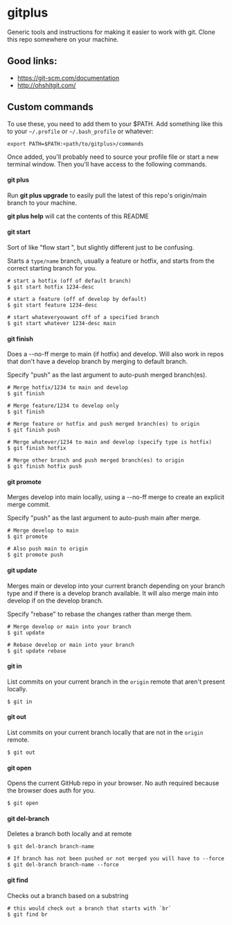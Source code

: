 # gitplus

Generic tools and instructions for making it easier to work with git. Clone this repo somewhere on your machine.

## Good links:

* https://git-scm.com/documentation
* http://ohshitgit.com/

## Custom commands

To use these, you need to add them to your $PATH. Add something like this to your `~/.profile` or `~/.bash_profile` or whatever:

```
export PATH=$PATH:<path/to/gitplus>/commands
```

Once added, you'll probably need to source your profile file or start a new terminal window. Then you'll have access to the following commands.

#### git plus

Run **git plus upgrade** to easily pull the latest of this repo's origin/main branch to your machine.

**git plus help** will cat the contents of this README

#### git start

Sort of like "flow <type> start <name>", but slightly different just to be confusing.

Starts a `type/name` branch, usually a feature or hotfix, and starts from the correct starting branch for you.

```shell
# start a hotfix (off of default branch)
$ git start hotfix 1234-desc

# start a feature (off of develop by default)
$ git start feature 1234-desc

# start whateveryouwant off of a specified branch
$ git start whatever 1234-desc main
```

#### git finish

Does a --no-ff merge to main (if hotfix) and develop. Will also work in repos that don't have a develop
branch by merging to default branch.

Specify "push" as the last argument to auto-push merged branch(es).

```shell
# Merge hotfix/1234 to main and develop
$ git finish

# Merge feature/1234 to develop only
$ git finish

# Merge feature or hotfix and push merged branch(es) to origin
$ git finish push

# Merge whatever/1234 to main and develop (specify type is hotfix)
$ git finish hotfix

# Merge other branch and push merged branch(es) to origin
$ git finish hotfix push
```

#### git promote

Merges develop into main locally, using a --no-ff merge to create an explicit merge commit.

Specify "push" as the last argument to auto-push main after merge.

```shell
# Merge develop to main
$ git promote

# Also push main to origin
$ git promote push
```

#### git update

Merges main or develop into your current branch depending on your branch type and if there is a develop branch available.  It will also merge main into develop if on the develop branch.

Specify "rebase" to rebase the changes rather than merge them.

```shell
# Merge develop or main into your branch
$ git update

# Rebase develop or main into your branch
$ git update rebase
```

#### git in

List commits on your current branch in the `origin` remote that aren't present locally.

```shell
$ git in
```

#### git out

List commits on your current branch locally that are not in the `origin` remote.

```shell
$ git out
```

#### git open

Opens the current GitHub repo in your browser. No auth required because the browser does auth for you.

```shell
$ git open
```

#### git del-branch
Deletes a branch both locally and at remote

```shell
$ git del-branch branch-name

# If branch has not been pushed or not merged you will have to --force
$ git del-branch branch-name --force
```

#### git find
Checks out a branch based on a substring

```shell
# this would check out a branch that starts with `br`
$ git find br
```

